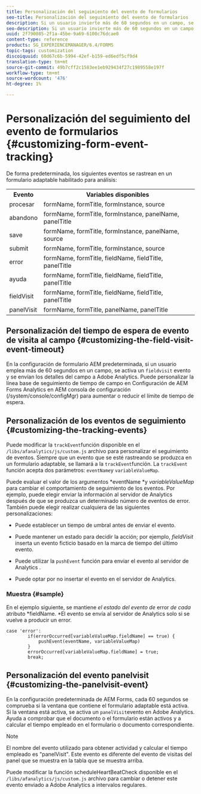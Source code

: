 ```yaml
---
title: Personalización del seguimiento del evento de formularios
seo-title: Personalización del seguimiento del evento de formularios
description: Si un usuario invierte más de 60 segundos en un campo, se activa un evento de visita de campo y los detalles del campo se envían a Adobe SiteCatalyst.
seo-description: Si un usuario invierte más de 60 segundos en un campo, se activa un evento de visita de campo y los detalles del campo se envían a Adobe SiteCatalyst.
uuid: 2f790085-2f1a-45be-9a69-6100c76dcae0
content-type: reference
products: SG_EXPERIENCEMANAGER/6.4/FORMS
topic-tags: customization
discoiquuid: 60d67c6b-5994-42ef-b159-ed6edf5cf9d4
translation-type: tm+mt
source-git-commit: 49b7cff2c1583ee1eb929434f27c1989558e197f
workflow-type: tm+mt
source-wordcount: '476'
ht-degree: 1%

---
```



# Personalización del seguimiento del evento de formularios {#customizing-form-event-tracking}

De forma predeterminada, los siguientes eventos se rastrean en un formulario adaptable habilitado para análisis:

<table> 
 <tbody> 
  <tr> 
   <th>Evento</th> 
   <th>Variables disponibles</th> 
  </tr> 
  <tr> 
   <td>procesar</td> 
   <td>formName, formTitle, formInstance, source</td> 
  </tr> 
  <tr> 
   <td>abandono</td> 
   <td>formName, formTitle, formInstance, panelName, panelTitle</td> 
  </tr> 
  <tr> 
   <td>save</td> 
   <td>formName, formTitle, formInstance, panelName, source</td> 
  </tr> 
  <tr> 
   <td>submit</td> 
   <td>formName, formTitle, formInstance, source</td> 
  </tr> 
  <tr> 
   <td>error</td> 
   <td>formName, formTitle, fieldName, fieldTitle, panelTitle</td> 
  </tr> 
  <tr> 
   <td>ayuda</td> 
   <td>formName, formTitle, fieldName, fieldTitle, panelTitle</td> 
  </tr> 
  <tr> 
   <td>fieldVisit</td> 
   <td>formName, formTitle, fieldName, fieldTitle, panelTitle<br /> </td> 
  </tr> 
  <tr> 
   <td>panelVisit</td> 
   <td>formName, formTitle, panelName, panelTitle</td> 
  </tr> 
 </tbody> 
</table>

## Personalización del tiempo de espera de evento de visita al campo {#customizing-the-field-visit-event-timeout}

En la configuración de formulario AEM predeterminada, si un usuario emplea más de 60 segundos en un campo, se activa un `fieldvisit` evento y se envían los detalles del campo a Adobe Analytics. Puede personalizar la línea base de seguimiento de tiempo de campo en Configuración de AEM Forms Analytics en AEM consola de configuración (/system/console/configMgr) para aumentar o reducir el límite de tiempo de espera.

## Personalización de los eventos de seguimiento {#customizing-the-tracking-events}

Puede modificar la `trackEvent`función disponible en el `/libs/afanalytics/js/custom.js` archivo para personalizar el seguimiento de eventos. Siempre que un evento que se esté rastreando se produzca en un formulario adaptable, se llamará a la `trackEvent`función. La `trackEvent` función acepta dos parámetros: `eventName`y `variableValueMap`.

Puede evaluar el valor de los argumentos *eventName *y *variableValueMap* para cambiar el comportamiento de seguimiento de los eventos. Por ejemplo, puede elegir enviar la información al servidor de Analytics después de que se produzca un determinado número de eventos de error. También puede elegir realizar cualquiera de las siguientes personalizaciones:

* Puede establecer un tiempo de umbral antes de enviar el evento.
* Puede mantener un estado para decidir la acción; por ejemplo, *fieldVisit* inserta un evento ficticio basado en la marca de tiempo del último evento.
* Puede utilizar la `pushEvent` función para enviar el evento al servidor de Analytics *.*

* Puede optar por no insertar el evento en el servidor de Analytics.

### Muestra {#sample}

En el ejemplo siguiente, se mantiene *el estado del evento de* error *de cada* atributo *fieldName. *El evento se envía al servidor de Analytics solo si se vuelve a producir un error.

```
case 'error':
        if(errorOccurred[variableValueMap.fieldName] == true) {
            pushEvent(eventName, variableValueMap)
        }
        errorOccurred[variableValueMap.fieldName] = true;
        break;
```

## Personalización del evento panelvisit {#customizing-the-panelvisit-event}

En la configuración predeterminada de AEM Forms, cada 60 segundos se comprueba si la ventana que contiene el formulario adaptable está activa. Si la ventana está activa, se activa un `panelVisit`evento en Adobe Analytics. Ayuda a comprobar que el documento o el formulario están activos y a calcular el tiempo empleado en el formulario o documento correspondiente.

>[!NOTE]
>
>El nombre del evento utilizado para obtener actividad y calcular el tiempo empleado es &quot;panelVisit&quot;. Este evento es diferente del evento de visitas del panel que se muestra en la tabla que se muestra arriba.

Puede modificar la función scheduleHeartBeatCheck disponible en el `/libs/afanalytics/js/custom.js` archivo para cambiar o detener este evento enviado a Adobe Analytics a intervalos regulares.
